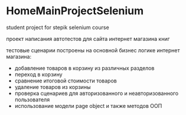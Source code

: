 # HomeMainProjectSelenium
student project for stepik selenium course

проект написания автотестов для сайта интернет магазина книг

тестовые сценарии построены на основной бизнес логике интернет магазина: 
- добавление товаров в корзину из различных разделов
- переход в корзину
- сравнение итоговой стоимости товаров
- удаление товаров из корзины 
- проверка сценариев для авторизованного и неавторизованного пользователя 
- использование модели page object и также методов ООП 